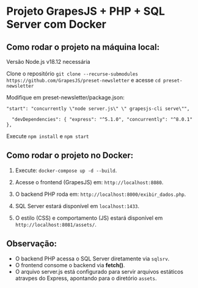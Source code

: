 # Projeto GrapesJS + PHP + SQL Server com Docker

## Como rodar o projeto na máquina local:

Versão Node.js v18.12 necessária

Clone o repositório `git clone --recurse-submodules https://github.com/GrapesJS/preset-newsletter` e acesse `cd preset-newsletter`

Modifique em preset-newsletter/package.json:

`"start": "concurrently \"node server.js\" \" grapesjs-cli serve\"",`

`  "devDependencies": {
    "express": "^5.1.0",
    "concurrently": "^8.0.1"
  },`

Execute `npm install` e `npm start`

## Como rodar o projeto no Docker:

1. Execute: `docker-compose up -d --build`.

2. Acesse o frontend (GrapesJS) em: `http://localhost:8080`.

3. O backend PHP roda em: `http://localhost:8000/exibir_dados.php`.

4. SQL Server estará disponível em `localhost:1433`.

5. O estilo (CSS) e comportamento (JS) estará disponível em `http://localhost:8081/assets/`.

## Observação:
- O backend PHP acessa o SQL Server diretamente via `sqlsrv`.
- O frontend consome o backend via **fetch()**.
- O arquivo server.js está configurado para servir arquivos estáticos atravpes do Express, apontando para o diretório `assets`.